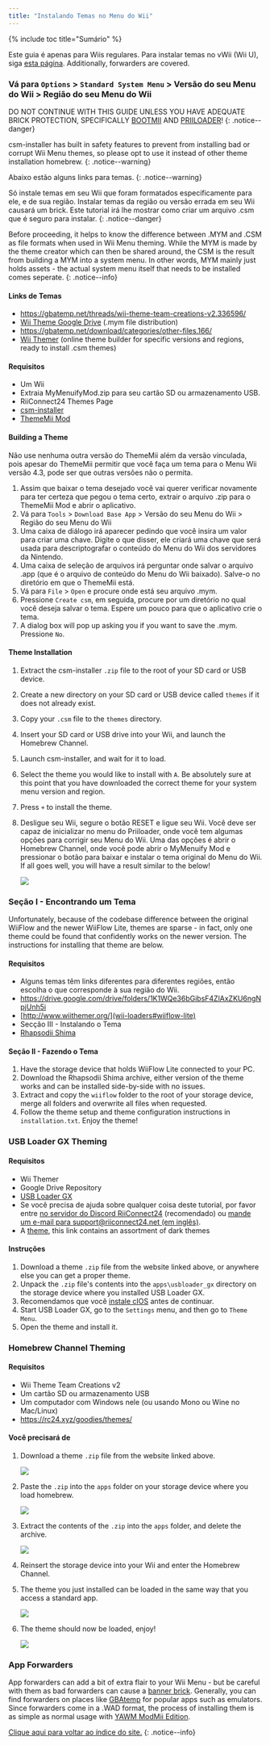 ```yaml
---
title: "Instalando Temas no Menu do Wii"
---
```


{% include toc title="Sumário" %}

Este guia é apenas para Wiis regulares. Para instalar temas no vWii (Wii U), siga [esta página](themes-vwii). Additionally, forwarders are covered.

### Vá para `Options` > `Standard System Menu` > Versão do seu Menu do Wii > Região do seu Menu do Wii

DO NOT CONTINUE WITH THIS GUIDE UNLESS YOU HAVE ADEQUATE BRICK PROTECTION, SPECIFICALLY [BOOTMII](bootmii) AND [PRIILOADER](priiloader)!
{: .notice--danger}

csm-installer has built in safety features to prevent from installing bad or corrupt Wii Menu themes, so please opt to use it instead of other theme installation homebrew.
{: .notice--warning}

Abaixo estão alguns links para temas.
{: .notice--warning}

Só instale temas em seu Wii que foram formatados especificamente para ele, e de sua região. Instalar temas da região ou versão errada em seu Wii causará um brick. Este tutorial irá lhe mostrar como criar um arquivo .csm que é seguro para instalar.
{: .notice--danger}

Before proceeding, it helps to know the difference between .MYM and .CSM as file formats when used in Wii Menu theming. While the MYM is made by the theme creator which can then be shared around, the CSM is the result from building a MYM into a system menu. In other words, MYM mainly just holds assets - the actual system menu itself that needs to be installed comes seperate.
{: .notice--info}

#### Links de Temas

+ https://gbatemp.net/threads/wii-theme-team-creations-v2.336596/
+ [Wii Theme Google Drive](https://drive.google.com/drive/folders/1H8bKkZa5Nwy7tBmDvKEVXhoZStucpUr3) (.mym file distribution)
+ https://gbatemp.net/download/categories/other-files.166/
+ [Wii Themer](http://www.wiithemer.org/) (online theme builder for specific versions and regions, ready to install .csm themes)

#### Requisitos

* Um Wii
* Extraia MyMenuifyMod.zip para seu cartão SD ou armazenamento USB.
* RiiConnect24 Themes Page
* [csm-installer](https://oscwii.org/library/app/csm-installer)
* [ThemeMii Mod](/assets/files/New_ThemeMii_MOD.zip)

#### Building a Theme

Não use nenhuma outra versão do ThemeMii além da versão vinculada, pois apesar do ThemeMii permitir que você faça um tema para o Menu Wii versão 4.3, pode ser que outras versões não o permita.

1. Assim que baixar o tema desejado você vai querer verificar novamente para ter certeza que pegou o tema certo, extrair o arquivo .zip para o ThemeMii Mod e abrir o aplicativo.
1. Vá para `Tools` > `Download Base App` > Versão do seu Menu do Wii > Região do seu Menu do Wii
1. Uma caixa de diálogo irá aparecer pedindo que você insira um valor para criar uma chave. Digite o que disser, ele criará uma chave que será usada para descriptografar o conteúdo do Menu do Wii dos servidores da Nintendo.
1. Uma caixa de seleção de arquivos irá perguntar onde salvar o arquivo .app (que é o arquivo de conteúdo do Menu do Wii baixado). Salve-o no diretório em que o ThemeMii está.
1. Vá para `File` > `Open` e procure onde está seu arquivo .mym.
1. Pressione `Create csm`, em seguida, procure por um diretório no qual você deseja salvar o tema. Espere um pouco para que o aplicativo crie o tema.
1. A dialog box will pop up asking you if you want to save the .mym. Pressione `No`.

#### Theme Installation

1. Extract the csm-installer `.zip` file to the root of your SD card or USB device.
1. Create a new directory on your SD card or USB device called `themes` if it does not already exist.
1. Copy your `.csm` file to the `themes` directory.
1. Insert your SD card or USB drive into your Wii, and launch the Homebrew Channel.
1. Launch csm-installer, and wait for it to load.
1. Select the theme you would like to install with `A`. Be absolutely sure at this point that you have downloaded the correct theme for your system menu version and region.
1. Press `+` to install the theme.
1. Desligue seu Wii, segure o botão RESET e ligue seu Wii. Você deve ser capaz de inicializar no menu do Priiloader, onde você tem algumas opções para corrigir seu Menu do Wii. Uma das opções é abrir o Homebrew Channel, onde você pode abrir o MyMenuify Mod e pressionar o botão para baixar e instalar o tema original do Menu do Wii. If all goes well, you will have a result similar to the below!

    ![](/images/themes/themed-wii-menu.png)

### Seção I - Encontrando um Tema

Unfortunately, because of the codebase difference between the original WiiFlow and the newer WiiFlow Lite, themes are sparse - in fact, only one theme could be found that confidently works on the newer version. The instructions for installing that theme are below.

#### Requisitos

* Alguns temas têm links diferentes para diferentes regiões, então escolha o que corresponde à sua região do Wii.
* https://drive.google.com/drive/folders/1K1WQe36bGibsF4ZlAxZKU6ngNpjUnh5i
* [http://www.wiithemer.org/](wii-loaders#wiiflow-lite)
* Secção III - Instalando o Tema
* [Rhapsodii Shima](https://gbatemp.net/threads/rhapsodii-shima-5-4.555062/)

#### Seção II - Fazendo o Tema

1. Have the storage device that holds WiiFlow Lite connected to your PC.
1. Download the Rhapsodii Shima archive, either version of the theme works and can be installed side-by-side with no issues.
1. Extract and copy the `wiiflow` folder to the root of your storage device, merge all folders and overwrite all files when requested.
1. Follow the theme setup and theme configuration instructions in `installation.txt`. Enjoy the theme!

### USB Loader GX Theming

#### Requisitos

* Wii Themer
* Google Drive Repository
* [USB Loader GX](wii-loaders#usb-loader-gx)
* Se você precisa de ajuda sobre qualquer coisa deste tutorial, por favor entre [no servidor do Discord RiiConnect24](https://discord.gg/rc24) (recomendado) ou [mande um e-mail para support@riiconnect24.net (em inglês)](mailto:support@riiconnect24.net).
* A [theme](https://gbatemp.net/threads/dark-wii-usb-loader-gx-themes.584493/), this link contains an assortment of dark themes

#### Instruções

1. Download a theme `.zip` file from the website linked above, or anywhere else you can get a proper theme.
1. Unpack the `.zip` file's contents into the `apps\usbloader_gx` directory on the storage device where you installed USB Loader GX.
1. Recomendamos que você [instale cIOS](cios) antes de continuar.
1. Start USB Loader GX, go to the `Settings` menu, and then go to `Theme Menu`.
1. Open the theme and install it.

### Homebrew Channel Theming

#### Requisitos

* Wii Theme Team Creations v2
* Um cartão SD ou armazenamento USB
* Um computador com Windows nele (ou usando Mono ou Wine no Mac/Linux)
* https://rc24.xyz/goodies/themes/

#### Você precisará de

1. Download a theme `.zip` file from the website linked above.

    ![](/images/themes/homebrew-channel-example-theme.png)

1. Paste the `.zip` into the `apps` folder on your storage device where you load homebrew.

    ![](/images/themes/homebrew-channel-paste-zip.png)

1. Extract the contents of the `.zip` into the `apps` folder, and delete the archive.

    ![](/images/themes/homebrew-channel-extract-theme.png)

1. Reinsert the storage device into your Wii and enter the Homebrew Channel.
1. The theme you just installed can be loaded in the same way that you access a standard app.

    ![](/images/themes/homebrew-channel-load-theme.png)

1. The theme should now be loaded, enjoy!

    ![](/images/themes/homebrew-channel-theme-done.png)

### App Forwarders

App forwarders can add a bit of extra flair to your Wii Menu - but be careful with them as bad forwarders can cause a [banner brick](bricks#banner-brick). Generally, you can find forwarders on places like [GBAtemp](https://gbatemp.net/threads/wii-forwarder-repository.588781/) for popular apps such as emulators. Since forwarders come in a .WAD format, the process of installing them is as simple as normal usage with [YAWM ModMii Edition](yawmme).


[Clique aqui para voltar ao índice do site.](site-navigation)
{: .notice--info}

